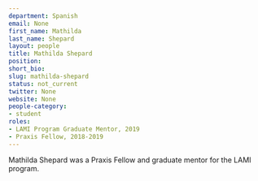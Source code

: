 ```yaml
---
department: Spanish
email: None
first_name: Mathilda
last_name: Shepard
layout: people
title: Mathilda Shepard
position:
short_bio:
slug: mathilda-shepard
status: not_current
twitter: None
website: None
people-category:
- student
roles:  
- LAMI Program Graduate Mentor, 2019  
- Praxis Fellow, 2018-2019
---
```

Mathilda Shepard was a Praxis Fellow and graduate mentor for the LAMI program.
